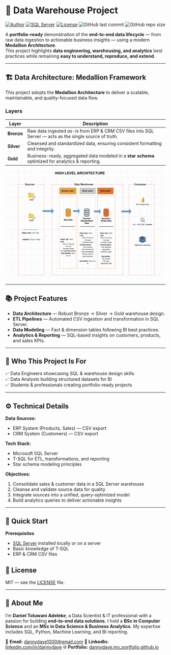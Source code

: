 # 🚀 Data Warehouse Project

[![Author](https://img.shields.io/badge/Author-dannydave-blue)](https://github.com/dannydave)
[![SQL Server](https://img.shields.io/badge/SQL%20Server-%23CC2927.svg?&logo=microsoft-sql-server&logoColor=white)](https://www.microsoft.com/en-us/sql-server)
[![License](https://img.shields.io/badge/License-MIT-green.svg)](LICENSE)
![GitHub last commit](https://img.shields.io/github/last-commit/dannydave/sql-data-warehouse-project?color=blue)
![GitHub repo size](https://img.shields.io/github/repo-size/dannydave/sql-data-warehouse-project?color=green)


A **portfolio-ready** demonstration of the **end-to-end data lifecycle** — from raw data ingestion to actionable business insights — using a modern **Medallion Architecture**.  
This project highlights **data engineering, warehousing, and analytics** best practices while remaining **easy to understand, reproduce, and extend**.

---

## 🏗️ Data Architecture: Medallion Framework

This project adopts the **Medallion Architecture** to deliver a scalable, maintainable, and quality-focused data flow.

### Layers

| Layer      | Description                                                                                          |
| ---------- | ---------------------------------------------------------------------------------------------------- |
| **Bronze** | Raw data ingested *as-is* from ERP & CRM CSV files into SQL Server — acts as the single source of truth. |
| **Silver** | Cleansed and standardized data, ensuring consistent formatting and integrity.                         |
| **Gold**   | Business-ready, aggregated data modeled in a **star schema** optimized for analytics & reporting.     |

![Medallion Architecture](docs/data_architecture.png)

---

## 📚 Project Features

- **Data Architecture** — Robust Bronze → Silver → Gold warehouse design.
- **ETL Pipelines** — Automated CSV ingestion and transformation in SQL Server.
- **Data Modeling** — Fact & dimension tables following BI best practices.
- **Analytics & Reporting** — SQL-based insights on customers, products, and sales KPIs.

---

## 🎯 Who This Project Is For

✅ Data Engineers showcasing SQL & warehouse design skills  
✅ Data Analysts building structured datasets for BI  
✅ Students & professionals creating portfolio-ready projects  

---

## ⚙️ Technical Details

**Data Sources:**  
- ERP System (Products, Sales) — CSV export  
- CRM System (Customers) — CSV export  

**Tech Stack:**  
- Microsoft SQL Server  
- T-SQL for ETL, transformations, and reporting  
- Star schema modeling principles  

**Objectives:**  
1. Consolidate sales & customer data in a SQL Server warehouse  
2. Cleanse and validate source data for quality  
3. Integrate sources into a unified, query-optimized model  
4. Build analytics queries to deliver actionable insights  

---

## 🚀 Quick Start

**Prerequisites**
- [SQL Server](https://www.microsoft.com/en-us/sql-server) installed locally or on a server
- Basic knowledge of T-SQL
- ERP & CRM CSV files 

## 📜 License

MIT — see the [LICENSE](LICENSE) file.

---

## 🌟 About Me

I’m **Daniel Toluwani Adeleke**, a Data Scientist & IT professional with a passion for building **end-to-end data solutions**.
I hold a **BSc in Computer Science** and an **MSc in Data Science & Business Analytics**. My expertise includes SQL, Python, Machine Learning, and BI reporting.

📧 **Email:** [dannydave1000@gmail.com](mailto:dannydave1000@gmail.com)
💼 **LinkedIn:** [linkedin.com/in/dannydave](https://www.linkedin.com/in/leke98)
🌐 **Portfolio:** [dannydave.my_portfolio.github.io](https://dannydave.github.io/my_portfolio.github.io/)

